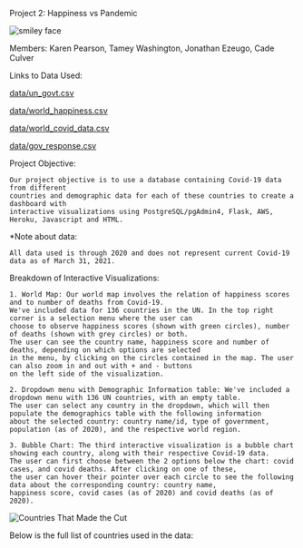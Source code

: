 Project 2: Happiness vs Pandemic

![smiley face](https://ricehoudatapt-nyy6067.slack.com/files/U01CSR76JJE/F01T2972Z60/smiley-bg.png)

Members: Karen Pearson, Tamey Washington, Jonathan Ezeugo, Cade Culver

Links to Data Used:

[data/un_govt.csv](https://github.com/Kpearson72/Happiness_vs_Pandemic/blob/0364f71e33ed2828100394c87af5b1b81d71e3ee/data/un_govt.csv)

[data/world_happiness.csv](https://github.com/Kpearson72/Happiness_vs_Pandemic/blob/0364f71e33ed2828100394c87af5b1b81d71e3ee/data/world_happiness.csv)

[data/world_covid_data.csv](https://github.com/Kpearson72/Happiness_vs_Pandemic/blob/0364f71e33ed2828100394c87af5b1b81d71e3ee/data/world_covid_data.csv)

[data/gov_response.csv](https://github.com/Kpearson72/Happiness_vs_Pandemic/blob/a74fdc9c144068fa66067497a61e4fb087c35096/data/gov_response.csv)

Project Objective:

	Our project objective is to use a database containing Covid-19 data from different 
	countries and demographic data for each of these countries to create a dashboard with 
	interactive visualizations using PostgreSQL/pgAdmin4, Flask, AWS, Heroku, Javascript and HTML.
	
	
*Note about data:
	
	All data used is through 2020 and does not represent current Covid-19 data as of March 31, 2021.


Breakdown of Interactive Visualizations:

	1. World Map: Our world map involves the relation of happiness scores and to number of deaths from Covid-19.
	We've included data for 136 countries in the UN. In the top right corner is a selection menu where the user can 
	choose to observe happiness scores (shown with green circles), number of deaths (shown with grey circles) or both.
	The user can see the country name, happiness score and number of deaths, depending on which options are selected 
	in the menu, by clicking on the circles contained in the map. The user can also zoom in and out with + and - buttons 
	on the left side of the visualization.
	
	2. Dropdown menu with Demographic Information table: We've included a dropdown menu with 136 UN countries, with an empty table.
	The user can select any country in the dropdown, which will then populate the demographics table with the following information
	about the selected country: country name/id, type of government, population (as of 2020), and the respective world region.
	
	3. Bubble Chart: The third interactive visualization is a bubble chart showing each country, along with their respective Covid-19 data.
	The user can first choose between the 2 options below the chart: covid cases, and covid deaths. After clicking on one of these,
	the user can hover their pointer over each circle to see the following data about the corresponding country: country name,
	happiness score, covid cases (as of 2020) and covid deaths (as of 2020).
	
	
![Countries That Made the Cut](https://i.gyazo.com/d087eced613c645b3592952be3c6dc22.png)

Below is the full list of countries used in the data:


